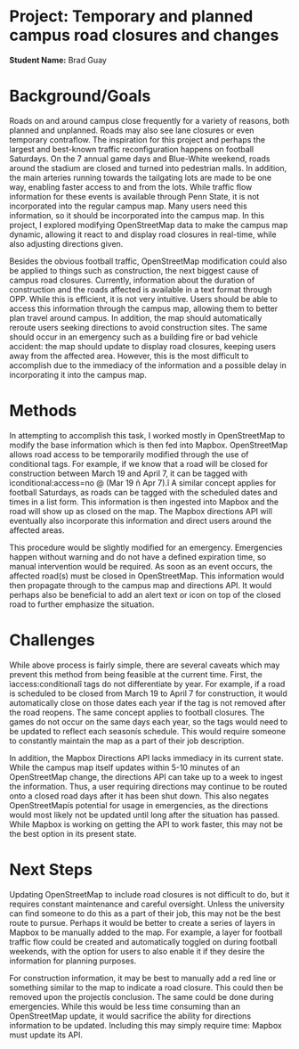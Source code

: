 # Project: Temporary and planned campus road closures and changes
**Student Name:** Brad Guay

# Background/Goals

Roads on and around campus close frequently for a variety of reasons, both planned and unplanned. Roads may also see lane closures or even temporary contraflow. The inspiration for this project and perhaps the largest and best-known traffic reconfiguration happens on football Saturdays. On the 7 annual game days and Blue-White weekend, roads around the stadium are closed and turned into pedestrian malls. In addition, the main arteries running towards the tailgating lots are made to be one way, enabling faster access to and from the lots. While traffic flow information for these events is available through Penn State, it is not incorporated into the regular campus map. Many users need this information, so it should be incorporated into the campus map. In this project, I explored modifying OpenStreetMap data to make the campus map dynamic, allowing it react to and display road closures in real-time, while also adjusting directions given.

Besides the obvious football traffic, OpenStreetMap modification could also be applied to things such as construction, the next biggest cause of campus road closures. Currently, information about the duration of construction and the roads affected is available in a text format through OPP. While this is efficient, it is not very intuitive. Users should be able to access this information through the campus map, allowing them to better plan travel around campus. In addition, the map should automatically reroute users seeking directions to avoid construction sites. The same should occur in an emergency such as a building fire or bad vehicle accident: the map should update to display road closures, keeping users away from the affected area. However, this is the most difficult to accomplish due to the immediacy of the information and a possible delay in incorporating it into the campus map.

# Methods

In attempting to accomplish this task, I worked mostly in OpenStreetMap to modify the base information which is then fed into Mapbox. OpenStreetMap allows road access to be temporarily modified through the use of conditional tags. For example, if we know that a road will be closed for construction between March 19 and April 7, it can be tagged with ìconditional:access=no @ (Mar 19 ñ Apr 7).î A similar concept applies for football Saturdays, as roads can be tagged with the scheduled dates and times in a list form. This information is then ingested into Mapbox and the road will show up as closed on the map. The Mapbox directions API will eventually also incorporate this information and direct users around the affected areas. 

This procedure would be slightly modified for an emergency. Emergencies happen without warning and do not have a defined expiration time, so manual intervention would be required. As soon as an event occurs, the affected road(s) must be closed in OpenStreetMap. This information would then propagate through to the campus map and directions API. It would perhaps also be beneficial to add an alert text or icon on top of the closed road to further emphasize the situation.

# Challenges

While above process is fairly simple, there are several caveats which may prevent this method from being feasible at the current time. First, the ìaccess:conditionalî tags do not differentiate by year. For example, if a road is scheduled to be closed from March 19 to April 7 for construction, it would automatically close on those dates each year if the tag is not removed after the road reopens. The same concept applies to football closures. The games do not occur on the same days each year, so the tags would need to be updated to reflect each seasonís schedule. This would require someone to constantly maintain the map as a part of their job description.

In addition, the Mapbox Directions API lacks immediacy in its current state. While the campus map itself updates within 5-10 minutes of an OpenStreetMap change, the directions API can take up to a week to ingest the information. Thus, a user requiring directions may continue to be routed onto a closed road days after it has been shut down. This also negates OpenStreetMapís potential for usage in emergencies, as the directions would most likely not be updated until long after the situation has passed. While Mapbox is working on getting the API to work faster, this may not be the best option in its present state. 

# Next Steps

Updating OpenStreetMap to include road closures is not difficult to do, but it requires constant maintenance and careful oversight. Unless the university can find someone to do this as a part of their job, this may not be the best route to pursue. Perhaps it would be better to create a series of layers in Mapbox to be manually added to the map. For example, a layer for football traffic flow could be created and automatically toggled on during football weekends, with the option for users to also enable it if they desire the information for planning purposes.

For construction information, it may be best to manually add a red line or something similar to the map to indicate a road closure. This could then be removed upon the projectís conclusion. The same could be done during emergencies. While this would be less time consuming than an OpenStreetMap update, it would sacrifice the ability for directions information to be updated. Including this may simply require time: Mapbox must update its API.

